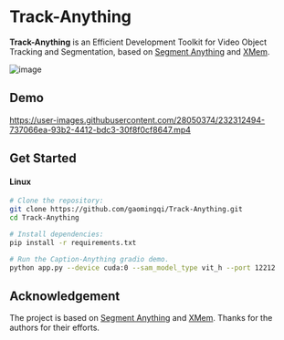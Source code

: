 # Track-Anything
**Track-Anything** is an Efficient Development Toolkit for Video Object Tracking and Segmentation, based on [Segment Anything](https://github.com/facebookresearch/segment-anything) and [XMem](https://github.com/hkchengrex/XMem). 

![image](https://github.com/gaomingqi/Track-Anything/blob/master/overview.png)

## Demo

https://user-images.githubusercontent.com/28050374/232312494-737066ea-93b2-4412-bdc3-30f8f0cf8647.mp4

## Get Started
#### Linux
```bash
# Clone the repository:
git clone https://github.com/gaomingqi/Track-Anything.git
cd Track-Anything

# Install dependencies:
pip install -r requirements.txt

# Run the Caption-Anything gradio demo.
python app.py --device cuda:0 --sam_model_type vit_h --port 12212
```

## Acknowledgement

The project is based on [Segment Anything](https://github.com/facebookresearch/segment-anything) and [XMem](https://github.com/hkchengrex/XMem). Thanks for the authors for their efforts.
